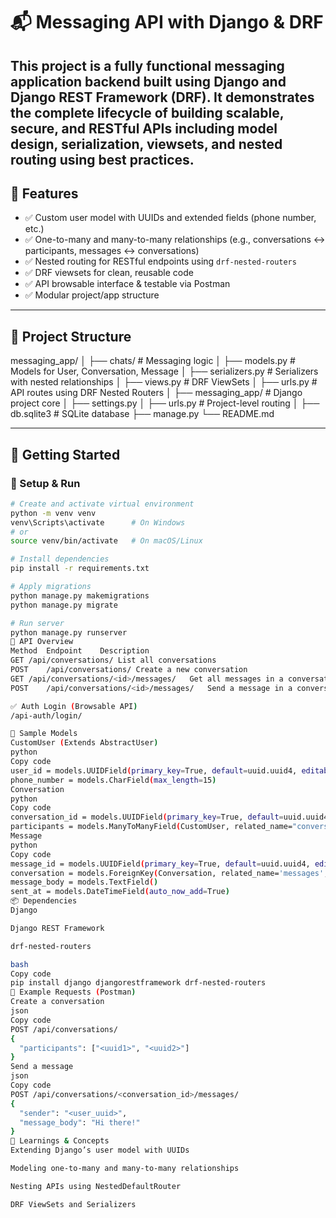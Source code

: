 # 📬 Messaging API with Django & DRF

This project is a fully functional **messaging application** backend built using **Django** and **Django REST Framework (DRF)**. It demonstrates the complete lifecycle of building scalable, secure, and RESTful APIs including model design, serialization, viewsets, and nested routing using best practices.
---
## 📌 Features

- ✅ Custom user model with UUIDs and extended fields (phone number, etc.)
- ✅ One-to-many and many-to-many relationships (e.g., conversations ↔ participants, messages ↔ conversations)
- ✅ Nested routing for RESTful endpoints using `drf-nested-routers`
- ✅ DRF viewsets for clean, reusable code
- ✅ API browsable interface & testable via Postman
- ✅ Modular project/app structure

---

## 🧱 Project Structure

messaging_app/
│
├── chats/ # Messaging logic
│ ├── models.py # Models for User, Conversation, Message
│ ├── serializers.py # Serializers with nested relationships
│ ├── views.py # DRF ViewSets
│ ├── urls.py # API routes using DRF Nested Routers
│
├── messaging_app/ # Django project core
│ ├── settings.py
│ ├── urls.py # Project-level routing
│
├── db.sqlite3 # SQLite database
├── manage.py
└── README.md

---

## 🚀 Getting Started

### 🔧 Setup & Run

```bash
# Create and activate virtual environment
python -m venv venv
venv\Scripts\activate      # On Windows
# or
source venv/bin/activate   # On macOS/Linux

# Install dependencies
pip install -r requirements.txt

# Apply migrations
python manage.py makemigrations
python manage.py migrate

# Run server
python manage.py runserver
🧩 API Overview
Method	Endpoint	Description
GET	/api/conversations/	List all conversations
POST	/api/conversations/	Create a new conversation
GET	/api/conversations/<id>/messages/	Get all messages in a conversation
POST	/api/conversations/<id>/messages/	Send a message in a conversation

✅ Auth Login (Browsable API)
/api-auth/login/

🧪 Sample Models
CustomUser (Extends AbstractUser)
python
Copy code
user_id = models.UUIDField(primary_key=True, default=uuid.uuid4, editable=False)
phone_number = models.CharField(max_length=15)
Conversation
python
Copy code
conversation_id = models.UUIDField(primary_key=True, default=uuid.uuid4, editable=False)
participants = models.ManyToManyField(CustomUser, related_name="conversations")
Message
python
Copy code
message_id = models.UUIDField(primary_key=True, default=uuid.uuid4, editable=False)
conversation = models.ForeignKey(Conversation, related_name='messages', ...)
message_body = models.TextField()
sent_at = models.DateTimeField(auto_now_add=True)
📦 Dependencies
Django

Django REST Framework

drf-nested-routers

bash
Copy code
pip install django djangorestframework drf-nested-routers
📁 Example Requests (Postman)
Create a conversation
json
Copy code
POST /api/conversations/
{
  "participants": ["<uuid1>", "<uuid2>"]
}
Send a message
json
Copy code
POST /api/conversations/<conversation_id>/messages/
{
  "sender": "<user_uuid>",
  "message_body": "Hi there!"
}
🧠 Learnings & Concepts
Extending Django’s user model with UUIDs

Modeling one-to-many and many-to-many relationships

Nesting APIs using NestedDefaultRouter

DRF ViewSets and Serializers

